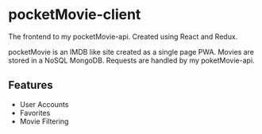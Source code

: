 # pocketMovie-client

The frontend to my pocketMovie-api. Created using React and Redux.

pocketMovie is an IMDB like site created as a single page PWA. Movies are stored in a NoSQL MongoDB. Requests are handled by my poketMovie-api.

## Features
- User Accounts
- Favorites
- Movie Filtering
